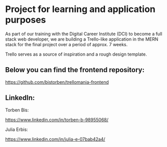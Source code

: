 # Project for learning and application purposes

As part of our training with the Digital Career Institute (DCI) to become a full stack web developer, we are building a Trello-like application in the MERN stack for the final project over a period of approx. 7 weeks.

Trello serves as a source of inspiration and a rough design template.


## Below you can find the frontend repository:

https://github.com/bistorben/trellomania-frontend

## LinkedIn:

Torben Bis:

https://www.linkedin.com/in/torben-b-98955068/

Julia Erbis:

https://www.linkedin.com/in/julia-e-07bab42a4/
